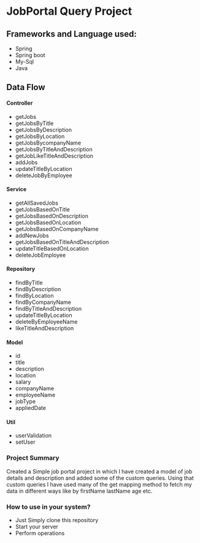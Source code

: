 # JobPortal Query Project

## Frameworks and Language used:
 - Spring
 - Spring boot
 - My-Sql
 - Java

 ## Data Flow
 #### Controller
 - getJobs
 - getJobsByTitle
 - getJobsByDescription
 - getJobsByLocation
 - getJobsBycompanyName
 - getJobsByTitleAndDescription
 - getJobLikeTitleAndDescription
 - addJobs
 - updateTitleByLocation
 - deleteJobByEmployee

 #### Service
 - getAllSavedJobs
 - getJobsBasedOnTitle
 - getJobsBasedOnDescription
 - getJobsBasedOnLocation
 - getJobsBasedOnCompanyName
 - addNewJobs
 - getJobsBasedOnTitleAndDescription
 - updateTitleBasedOnLocation
 - deleteJobEmployee
 #### Repository
 - findByTitle
 - findByDescription
 - findByLocation
 - findByCompanyName
 - findByTitleAndDescription
 - updateTitleByLocation
 - deleteByEmployeeName
 - likeTitleAndDescription
 #### Model
 - id
 - title
 - description
 - location
 - salary
 - companyName
 - employeeName
 - jobType
 - appliedDate
 #### Util
 - userValidation
 - setUser
### Project Summary
Created a Simple job portal project in which I have created a model of job details and description and added some of the custom queries. Using that custom queries I have used many of the get mapping method to fetch my data in different ways like by firstName lastName age etc.

### How to use in your system?
 - Just Simply clone this repository
 - Start your server
 - Perform operations 
